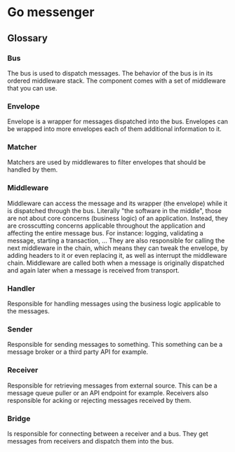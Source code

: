 # Go messenger

## Glossary

### Bus

The bus is used to dispatch messages. The behavior of the bus is in its ordered middleware stack. The component comes
with a set of middleware that you can use.

### Envelope

Envelope is a wrapper for messages dispatched into the bus. Envelopes can be wrapped into more envelopes each of them
additional information to it.

### Matcher

Matchers are used by middlewares to filter envelopes that should be handled by them.

### Middleware

Middleware can access the message and its wrapper (the envelope) while it is dispatched through the bus. Literally
"the software in the middle", those are not about core concerns (business logic) of an application. Instead, they are
crosscutting concerns applicable throughout the application and affecting the entire message bus. For instance: logging,
validating a message, starting a transaction, ... They are also responsible for calling the next middleware in the
chain, which means they can tweak the envelope, by adding headers to it or even replacing it, as well as interrupt the
middleware chain. Middleware are called both when a message is originally dispatched and again later when a message is
received from transport.

### Handler

Responsible for handling messages using the business logic applicable to the messages.

### Sender

Responsible for sending messages to something. This something can be a message broker or a third party API for example.

### Receiver

Responsible for retrieving messages from external source. This can be a message queue puller or an API endpoint for
example. Receivers also responsible for acking or rejecting messages received by them.

### Bridge

Is responsible for connecting between a receiver and a bus. They get messages from receivers and dispatch them into the
bus.
